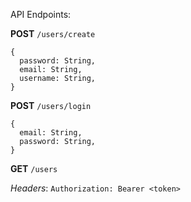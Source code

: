 API Endpoints:

**POST** `/users/create`
```
{
  password: String,
  email: String,
  username: String,
}
```

**POST** `/users/login`
```
{
  email: String,
  password: String,
}
```

**GET** `/users`

*Headers*:
  ```Authorization: Bearer <token>```
